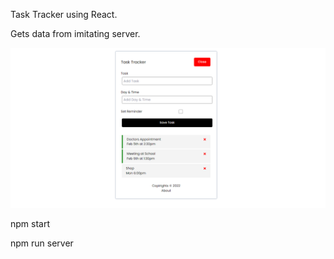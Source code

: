 Task Tracker using React.

Gets data from imitating server.

![Screenshot](image_2023-02-16_16-58-38.png)

npm start

npm run server
